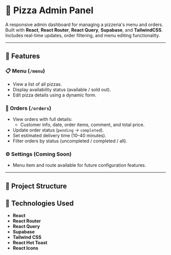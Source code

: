 
# 🍕 Pizza Admin Panel

A responsive admin dashboard for managing a pizzeria's menu and orders. Built with **React**, **React Router**, **React Query**, **Supabase**, and **TailwindCSS**. Includes real-time updates, order filtering, and menu editing functionality.

---

## 🔧 Features

### 📋 Menu (`/menu`)
- View a list of all pizzas.
- Display availability status (available / sold out).
- Edit pizza details using a dynamic form.

### 🧾 Orders (`/orders`)
- View orders with full details:
  - Customer info, date, order items, comment, and total price.
- Update order status (`pending` → `completed`).
- Set estimated delivery time (10–40 minutes).
- Filter orders by status (uncompleted / completed / all).

### ⚙️ Settings (Coming Soon)
- Menu item and route available for future configuration features.

---

## 📁 Project Structure



## 🧪 Technologies Used

- **React**
- **React Router**
- **React Query**
- **Supabase**
- **Tailwind CSS**
- **React Hot Toast**
- **React Icons**
